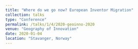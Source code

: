 ```yaml
---
title: "Where do we go now? European Inventor Migration"
collection: talks
type: "Conference"
permalink: /talks/1/4/2020-geoinno-2020
venue: "Geography of Innovation"
date: 2020-01-04
location: "Stavanger, Norway"
---
```

